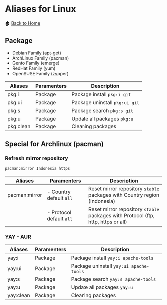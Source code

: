 # Aliases for Linux

🏠 [Back to Home](../../README.md)

## Package

- Debian Family (apt-get)
- ArchLinux Family (pacman)
- Gento Family (emerge)
- RedHat Family (yum)
- OpenSUSE Family (zypper)

| Aliases   | Paramenters | Description                    |
| --------- | ----------- | ------------------------------ |
| pkg:i     | Package     | Package install `pkg:i git`    |
| pkg:ui    | Package     | Package uninstall `pkg:ui git` |
| pkg:s     | Package     | Package search `pkg:s git`     |
| pkg:u     | Package     | Update all packages `pkg:u`    |
| pkg:clean | Package     | Cleaning packages              |

## Special for Archlinux (pacman)

### Refresh mirror repository

```bash
pacman:mirror Indonesia https
```

| Aliases       | Paramenters              | Description                                                                       |
| ------------- | ------------------------ | --------------------------------------------------------------------------------- |
| pacman:mirror | - Country default `all`  | Reset mirror repository `stable` packages with Country region (Indonesia)         |
|               | - Protocol default `all` | Reset mirror repository `stable` packages with Protocol (ftp, http, https or all) |

### YAY - AUR

| Aliases   | Paramenters | Description                             |
| --------- | ----------- | --------------------------------------- |
| yay:i     | Package     | Package install `yay:i apache-tools`    |
| yay:ui    | Package     | Package uninstall `yay:ui apache-tools` |
| yay:s     | Package     | Package search `yay:s apache-tools`     |
| yay:u     | Package     | Update all packages `yay:u`             |
| yay:clean | Package     | Cleaning packages                       |
